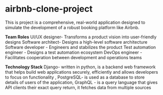 # airbnb-clone-project
This is project is a comprehensive, real-world application designed to simulate the development of a robust booking platform like Airbnb.


**Team Roles** 
UI/UX designer- Transforms a product vision into user-friendly designs 
Software architect- Designs a high-level software architecture 
Software developer - Engineers and stabilizes the product
Test automation engineer - Designs a test automation ecosystem
DevOps engineer - Facilitates cooperation between development and operations teams

**Technology Stack**
Django- written in python, is a backend web framework that helps build web applications securely, efficiently and allows developers to focus on functionality ,
PostgreSQL- is used as a database to store details of users of the application, 
GraphQL - is a query language that gives API clients their exact query return, it fetches data from multiple sources







